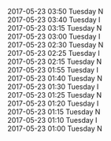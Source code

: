 2017-05-23 03:50 Tuesday  N  
2017-05-23 03:40 Tuesday  I  
2017-05-23 03:15 Tuesday  N  
2017-05-23 03:00 Tuesday  I  
2017-05-23 02:30 Tuesday  N  
2017-05-23 02:25 Tuesday  I  
2017-05-23 02:15 Tuesday  N  
2017-05-23 01:55 Tuesday  I  
2017-05-23 01:40 Tuesday  N  
2017-05-23 01:30 Tuesday  I  
2017-05-23 01:25 Tuesday  N  
2017-05-23 01:20 Tuesday  I  
2017-05-23 01:15 Tuesday  N  
2017-05-23 01:10 Tuesday  I  
2017-05-23 01:00 Tuesday  N  
